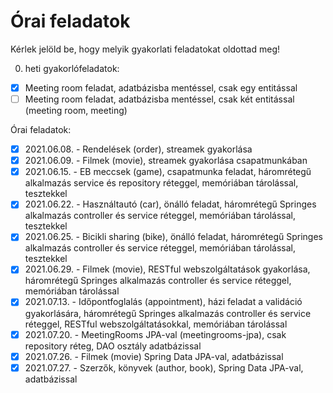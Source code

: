 # Órai feladatok

Kérlek jelöld be, hogy melyik gyakorlati feladatokat oldottad meg!

0. heti gyakorlófeladatok:

* [x] Meeting room feladat, adatbázisba mentéssel, csak egy entitással
* [ ] Meeting room feladat, adatbázisba mentéssel, csak két entitással (meeting room, meeting)

Órai feladatok:

* [x] 2021.06.08. - Rendelések (order), streamek gyakorlása
* [x] 2021.06.09. - Filmek (movie), streamek gyakorlása csapatmunkában
* [x] 2021.06.15. - EB meccsek (game), csapatmunka feladat, háromrétegű alkalmazás service és repository réteggel, memóriában tárolással, tesztekkel
* [x] 2021.06.22. - Használtautó (car), önálló feladat, háromrétegű Springes alkalmazás controller és service réteggel, memóriában tárolással, tesztekkel
* [x] 2021.06.25. - Bicikli sharing (bike), önálló feladat, háromrétegű Springes alkalmazás controller és service réteggel, memóriában tárolással, tesztekkel
* [x] 2021.06.29. - Filmek (movie), RESTful webszolgáltatások gyakorlása, háromrétegű Springes alkalmazás controller és service réteggel, memóriában tárolással
* [x] 2021.07.13. - Időpontfoglalás (appointment), házi feladat a validáció gyakorlására, háromrétegű Springes alkalmazás controller és service réteggel, RESTful webszolgáltatásokkal, memóriában tárolással
* [x] 2021.07.20. - MeetingRooms JPA-val (meetingrooms-jpa), csak repository réteg, DAO osztály adatbázissal
* [x] 2021.07.26. - Filmek (movie) Spring Data JPA-val, adatbázissal
* [x] 2021.07.27. - Szerzők, könyvek (author, book), Spring Data JPA-val, adatbázissal

